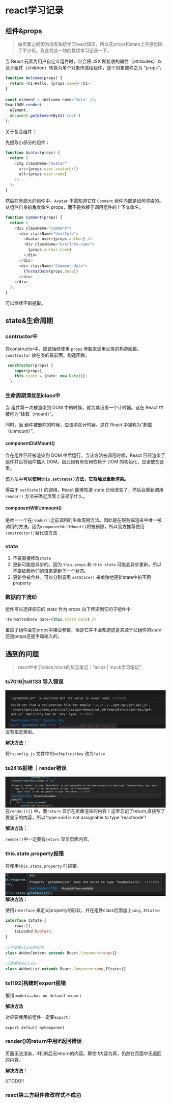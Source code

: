 # react学习记录

## 组件&props

> 做页面之间因为没有系统学习react知识，所以在props和state上凭感觉踩了不少坑。现在将这一块的教程学习记录一下。

当 React 元素为用户自定义组件时，它会将 JSX 所接收的属性（attributes）以及子组件（children）转换为单个对象传递给组件，这个对象被称之为 “props”。

```js
function Welcome(props) {
  return <h1>Hello, {props.name}</h1>;
}

const element = <Welcome name="Sara" />;
ReactDOM.render(
  element,
  document.getElementById('root')
);
```

关于复合组件：

先提取小部分的组件：

```js
function Avatar(props) {
  return (
    <img className="Avatar"
      src={props.user.avatarUrl}
      alt={props.user.name}
    />
  );
}
```

然后在外部大的组件中，`Avatar` 不需知道它在 `Comment` 组件内部是如何渲染的。从组件自身的角度命名 props，而不是依赖于调用组件的上下文命名。

```js
function Comment(props) {
  return (
    <div className="Comment">
      <div className="UserInfo">
        <Avatar user={props.author} />
        <div className="UserInfo-name">
          {props.author.name}
        </div>
      </div>
      <div className="Comment-date">
        {formatDate(props.date)}
      </div>
    </div>
  );
}
```

可以继续不断提取。



## state&生命周期

### contructor中

在constructor中，应该始终使用 `props` 参数来调用父类的构造函数。`constructor` 放在类的最前面，构造函数。

```ts
 constructor(props) {
    super(props);
    this.state = {date: new Date()};
  }
```

### 生命周期添加到class中

当 组件第一次被渲染到 DOM 中的时候，就为其设置一个计时器。这在 React 中被称为“挂载（mount）”。

同时，当 组件被删除的时候，应该清除计时器。这在 React 中被称为“卸载（unmount）”。

#### componentDidMount()

会在组件已经被渲染到 DOM 中后运行。当该方法被调用时候，React 已经渲染了组件并且将组件插入 DOM。因此如有有任何依赖于 DOM 的初始化，应该放在这里。

该方法中**可以使用`this.setState()`方法，它将触发重新渲染。**

得益于 `setState()` 的调用，React 能够知道 state 已经改变了，然后会重新调用 `render()` 方法来确定页面上该显示什么。

#### componentWillUnmount()

是唯一一个在`render()`之前调用的生命周期方法。因此是在服务端渲染中唯一被调用的方法。因为`componentWillMount()`将被删除，所以官方推荐使用`constructor()`替代该方法

### state

1. 不要直接修改`state`
2. 更新可能是异步的。因为 `this.props` 和 `this.state` 可能会异步更新，所以不要依赖他们的值来更新下一个状态。
3. 更新会被合并。可以分别调用 `setState()` 来单独地更新state中的不用property

### 数据向下流动

组件可以选择把它的 state 作为 props 向下传递到它的子组件中

```js
<FormattedDate date={this.state.date} />
```

虽然子组件会在props中接受参数，但是它并不会知道这是来源于父组件的state还是props还是手动输入的。





## 遇到的问题

> react中关于axios,mock的坑见笔记：“axios | mock学习笔记”

### ts7016|ts6133 导入错误

<img src="img/image-20200716112844927.png" alt="image-20200716112844927" style="zoom:50%;" align='left'/>

没有指定类型。

**解决方法：**

将`tsconfig.js` 文件中的`noImplicitAny` 改为`false` 



### ts2416报错 ｜render错误

<img src="img/image-20200716121436851.png" alt="image-20200716121436851" style="zoom:50%;" align='left'/>

在`render(){}` 中，要`return` 显示在页面渲染的内容！这里忘记了return,直接写了要显示的内容，所以“type void is not assignable to type 'reactnode'!

**解决方法：**

`render()`中一定要有`return` 显示页面内容。



### this.state.property报错

在使用`this.state.property` 时报错。

<img src="img/image-20200716121655444.png" alt="image-20200716121655444" style="zoom:50%;" align='left'/>

**解决方法：**

使用`interface` 来定义property的形状，并在组件class后面加上`<any,IState>`:

```ts
interface IState {
    rows:[],
    isLoaded:boolean,
}

//不需要state的组件
class AddonContent extends React.Component<any>{}

//需要用到state
class AddonList extends React.Component<any,IState>{}
```



### ts1192|构建时export报错

报错 `module……has no default export` 

**解决方法**

对应要使用的组件一定要`export` !

 `export default myComponent`



### render()的return中用if返回错误

页面无法渲染，if判断后无return的内容。即使if内容为真，仍然在页面中无返回的内容。

**解决方法：**

//TODO!!



### react第三方组件修改样式不成功









